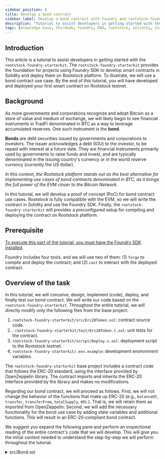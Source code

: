 ```yaml
---
sidebar_position: 8
title: Develop a bond contract
sidebar_label: Develop a bond contract with Foundry and rootstock-foundry-starterkit
description: "Tutorial to assist developers in getting started with the rootstock-foundry-starterkit."
tags: [knowledge-base, thirdweb, foundry, DAO, rootstock, solidity, starterkit, bonds]
---
```


## Introduction

This article is a tutorial to assist developers in getting started with the `rootstock-foundry-starterkit`. The `rootstock-foundry-starterkit` provides the foundation for projects using Foundry SDK to develop smart contracts in Solidity and deploy them on Rootstock platform. To illustrate, we will use a bond contract use case. By the end of this tutorial, you will have developed and deployed your first smart contract on Rootstock testnet.

## Background

As more governments and corporations recognize and adopt Bitcoin as a store of value and medium of exchange, we will likely begin to see financial instruments in TradFi denominated in BTC as a way to leverage accumulated reserves. One such instrument is the **bond**.

**Bonds** are debt securities issued by governments and corporations to investors. The issuer acknowledges a debt (IOU) to the investor, to be repaid with interest at a future date. They are financial instruments primarily used by governments to raise funds and invest, and are typically denominated in the issuing country's currency or in the world reserve currency (currently the US dollar).

_In this context, the Rootstock platform stands out as the best alternative for implementing use cases of bond contracts denominated in BTC, as it brings the full power of the EVM closer to the Bitcoin Network._

In this tutorial, we will develop a proof of concept (PoC) for bond contract use cases. Rootstock is fully compatible with the EVM, so we will write the contract in Solidity and use the Foundry SDK. Finally, the `rootstock-foundry-starterkit` will provides a preconfigured setup for compiling and deploying the contract on Rootstock platform.

## Prerequisite

[To execute this part of the tutorial, you must have the Foundry SDK installed](https://github.com/foundry-rs/foundry).

Foundry includes four tools, and we will use two of them: (1) `forge` to compile and deploy the contract; and (2) `cast` to interact with the deployed contract.

## Overview of the task

In this tutorial, we will conceive, design, implement (code), deploy, and finally test our bond contract. We will write our code based on the `rootstock-foundry-starterkit`. Throughout the entire tutorial, we will directly modify only the following files from the base project:

1. `rootstock-foundry-starterkit/src/Erc20Token.sol`: contract source code.
2. . `rootstock-foundry-starterkit/test/Erc20Token.t.sol`: unit tests for the contract.
3. `rootstock-foundry-starterkit/script/Deploy.s.sol`: deployment script to the Rootstock testnet.
4. `rootstock-foundry-starterkit/.env.example`: development environment variables.

The `rootstock-foundry-starterkit` base project includes a contract code that follows the ERC-20 standard, using the interface provided by OpenZeppelin library. The contract imports and inherits the ERC-20 interface provided by the library and makes no modifications.

Regarding our bond contract, we will proceed as follows. First, we will not change the behavior of the functions that make up ERC-20 (e.g., `balanceOf`, `transfer`, `transferFrom`, `totalSupply`, etc.). That is, we will retain them as imported from OpenZeppelin. Second, we will add the necessary functionality for the bond use case by adding state variables and additional functions. This will result in an ERC-20-compliant bond contract.

We suggest you expand the following pane and perform an inspectional reading of the entire contract's code that we will develop. This will give you the initial context needed to understand the step-by-step we will perform throughout the tutorial:

<details>
  <summary>src/Bond.sol</summary>
  <div class="wrap-code">
```sol showLineNumbers
// SPDX-License-Identifier: MIT
pragma solidity ^0.8.13;

import "@openzeppelin/contracts/token/ERC20/ERC20.sol";

contract Bond is ERC20 {

  // Bond terms
  address public immutable issuer;

  uint256 public immutable faceValue;
  uint256 public immutable couponRate;
  uint256 public immutable couponFrequency;
  uint256 public immutable minBuyAmount;
  uint256 public immutable issuanceCap;

  uint256 public immutable subscriptionStart;
  uint256 public immutable subscriptionPeriod;
  uint256 public immutable subscriptionClose;
  uint256 public immutable tenor;
  uint256 public immutable maturityDate;

  struct BondTerms {
    address issuer;
    uint256 faceValue;
    uint256 couponRate;
    uint256 couponFrequency;
    uint256 minBuyAmount;
    uint256 issuanceCap;
    uint256 subscriptionStart;
    uint256 subscriptionPeriod;
    uint256 subscriptionClose;
    uint256 tenor;
    uint256 maturityDate;
  }

  constructor(uint256 _faceValue,
              uint256 _couponRate,
              uint256 _couponFrequency,
              uint256 _minBuyAmount,
              uint256 _issuanceCap,
              uint256 _subscriptionPeriod,
              uint256 _tenor
  ) ERC20("Government Bond", "BOND") {

    issuer = msg.sender;

    faceValue =          _faceValue;
    couponRate =         _couponRate;
    couponFrequency =    _couponFrequency;
    minBuyAmount =       _minBuyAmount;
    issuanceCap =        _issuanceCap;
    subscriptionPeriod = _subscriptionPeriod;
    tenor =              _tenor;

    subscriptionStart = block.timestamp;
    subscriptionClose = subscriptionStart + _subscriptionPeriod * 1 days;
    maturityDate = subscriptionStart + _tenor * 365 days;
  }

  // Used by investors to buy token
  // Investors must send X RBTC to buy tokens
  // Tokens are issued (minted) on demand
  function buyBond() external payable {
    // Does X RBTC meet the minimum buy amount?
    require(msg.value >= minBuyAmount, "below minimum");

    // Is the buy window open?
    require(block.timestamp <= subscriptionClose, "subscription closed");

    // How many tokens does the sent amount buy?
    uint256 amountBonds = (msg.value * 10**decimals()) / faceValue;
    require(amountBonds > 0, "amount zero");

    // Are we still within the token issuance limit?
    require(totalSupply() + amountBonds <= issuanceCap, "cap exceeded");

    // Mint tokens and send directly to investor's address
    _mint(msg.sender, amountBonds);
  }

  // Used only by the issuer to withdraw RBTC
  function withdrawProceeds() external {
    // Checks if it is the issuer
    require(msg.sender == issuer, "not issuer");

    // Checks if there are funds available to withdraw
    uint256 amount = address(this).balance;
    require(amount > 0, "no RBTC to withdraw");

    // Checks if the recipient (issuer) accepts withdrawal
    (bool sent, ) = issuer.call{value: amount}("");
    require(sent, "withdraw failed");
  }

  // Used by issuer (government) to deposit RBTC in future to repay investors
  function fundRedemption() external payable { }

  // Used by investors in the future to receive their capital gains in RBTC
  function redeemBond() external {
    // Are the bonds already eligible for redemption?
    // This statement was commented for testing purposes only:
    // require(block.timestamp >= maturityDate, "not matured");

    // How many bonds does the caller have to redeem?
    uint256 amountBonds = balanceOf(msg.sender);
    require(amountBonds > 0, "no bonds");

    // Calculate the principal to be returned to the investor
    uint256 principalWei = (amountBonds * faceValue) / 10**decimals();
    uint256 interestWei = ((principalWei * ((100 + couponRate) ** (couponFrequency * tenor))) / (100 ** (couponFrequency * tenor))) - principalWei;

    // This provides the resulted capital gains:
    // This statement was commented for testing purposes only:
    // uint256 redemptionAmount = principalWei + interestWei;

    // This statement was added for testing purposes only
    // It shall be commented out/replaced by the above one:
    uint256 redemptionAmount = principalWei;

    // Check if the contract has funds to honor the issuer's debt
    require(address(this).balance >= redemptionAmount, "insufficient RBTC");

    // Burn the tokens corresponding to the redeemed bonds
    _burn(msg.sender, amountBonds);

    // Send the principal to the investor
    (bool sent, ) = msg.sender.call{value: redemptionAmount}("");
    require(sent, "RBTC transfer failed");
  }

  // Used to read the bond terms
  function getBondTerms() external view returns (BondTerms memory) {
    return BondTerms({
      issuer:             issuer,
      faceValue:          faceValue,
      couponRate:         couponRate,
      couponFrequency:    couponFrequency,
      minBuyAmount:       minBuyAmount,
      issuanceCap:        issuanceCap,
      subscriptionStart:  subscriptionStart,
      subscriptionPeriod: subscriptionPeriod,
      subscriptionClose:  subscriptionClose,
      tenor:              tenor,
      maturityDate:       maturityDate
    });
  }
}
```
  </div>
</details>

## Sequence of steps

We will represent the process of developing our contract through a hands-on walkthrough divided into this sequence of steps:

1. Set up the development environment.
2. Write the contract body.
3. Model the use case.
4. Write the bond terms.
5. Write the constructor.
6. Write the `buyBond` function.
7. Write the `withdrawProceeds` function.
8. Write the `fundRedemption` function.
9. Write the `redeemBond` function.
10. Write the `getBondTerms` function.
11. Review the contract code.
12. Deploy the contract.
13. Test the contract.

## Task execution

Now, it's time to get your hands dirty. In this section, we will describe the steps in detail.

### Step 1: Set up the development environment

1. Open a terminal.
2. Change the working directory to where you want to develop the project.
3. Download `rootstock-foundry-starterkit`:

```bash
git clone https://github.com/rsksmart/rootstock-foundry-starterkit.git
```

4. Change the working directory to the root of the project:

```bash
cd rootstock-foundry-starterkit
```

5. Use `forge` to install all project dependencies:

<div class="wrap-code">
```bash
forge install openzeppelin-contracts-05=OpenZeppelin/openzeppelin-contracts@v2.5.0 openzeppelin-contracts-06=OpenZeppelin/openzeppelin-contracts@v3.4.0 openzeppelin-contracts-08=OpenZeppelin/openzeppelin-contracts@v4.8.3 --no-commit
```
</div>

6. Open the project with the code editor of your choice.

### Step 2: write the contract body

In the project directory tree, you will see the four files we will be modifying:
- `src/Erc20Token.sol`
- `test/Erc20Token.t.sol`
- `script/Deploy.s.sol`
- `.env.example`

Navigate to `src/Erc20Token.sol`. You will see that it imports the ERC-20 interface from the OpenZeppelin library, declares an ERC-20 contract, and defines in the constructor the minting of an initial token supply.
1. First, rename the file `src/Erc20Token.sol` to `src/Bond.sol`.
2. Then, let's adapt the contract body to our use case:

```sol title="src/Bond.sol"
// SPDX-License-Identifier: MIT
pragma solidity ^0.8.13;

import "@openzeppelin/contracts/token/ERC20/ERC20.sol";

contract Bond is ERC20 {
  constructor() ERC20("Government Bond", "BOND") {
    // TO DO
  }
}
```

We removed the minting of the initial supply from the constructor because we have not yet defined how much and when new tokens should be minted.

### Step 3: model the use case

To model our use case, we will take as a reference U.S. government treasury bonds sold in retail in fixed-price batches on the TreasuryDirect platform. The **issuer** (the government) decides to issue a new batch of bonds to raise funds and invest. This issuance is done in a lot. _It is this specific bond lot that our contract will model. Each bond will correspond to a unit of a fungible ERC-20 token._

Each bond will have a **face value** of X RBTC. That is, to acquire them in the primary market (i.e., directly from the issuer at the time of the initial offering), a fixed price of X RBTC per token unit must be paid.

The lot will have an **issuance cap** of X bonds, meaning the maximum number of bonds that can be issued. This will be the contract's maximum token supply. Investors will be required to make a **minimum purchase** of X bonds in the primary market.

Each bond’s return is defined by its **coupon**. The **coupon rate** is the interest rate, and the **coupon frequency** refers to how often it is applied. A common example is a 6.5% interest rate applied twice a year. Lastly, the **tenor** is the period the investor must wait to receive returns. A common example is a 10-year tenor. That is, the invested capital will yield according to the coupon rate and frequency using compound interest over 10 years. Upon completion of this period, the bond reaches **maturity** and can be redeemed — meaning the investor returns the bond and receives the invested capital plus accrued compound interest.

A bond lot is typically offered during a timeframe called the **subscription period**. A common example is a 3-day period. For instance, the government may announce the issuance of a lot of X bonds, each with a face value of X RBTC, a coupon rate of X%, a coupon frequency of X times per year, and a tenor of X years. The subscription period would begin on date X and end on date X. If all bonds are sold, the government will have successfully raised X RBTC.

Our contract must implement both the **primary bond market** — the issuance and sale of bonds by the government to investors — and the **secondary market** — the trading of bonds among investors. The standard ERC-20 functions implemented by OpenZeppelin already satisfy the behavior expected for the secondary market. _Therefore, we will not modify any behavior inherited from the OpenZeppelin interface._

_For the primary market, we will need to implement the following functionalities, which are not part of the ERC-20 standard:_
- Sale of bonds in RBTC.
- Withdrawal by the government of the RBTC raised from bond sales.
- Government funding for the future repayment of debt in RBTC.
- Redemption of bonds for RBTC.

_To that end, we will write the following new functions in our contract:_
- `buyBond()`: investors will use this function to buy bonds (i.e., tokens), by paying in RBTC, the native token on Rootstock.
- `withdrawProceeds()`: the issuer (government) will use this function to withdraw all RBTC raised from bond sales.
- `fundRedemption()`: the issuer will use this function to deposit RBTC that will later be used to repay investors.
- `redeemBond()`: investors will use this function in the future to return their tokens and receive their RBTC returns (initial investment plus compound interest).

### Step 4: write the bond terms

**Bond terms** are the conditions defined in the bond contract — that is, the set of parameters that define the bond as a financial instrument. The bond terms in our contract will be:

- **Issuer**: the account that deployed the contract on the Rootstock platform.
- **Face value**: the value of each token (bond) in RBTC, which is also the cost to purchase it directly from the issuer.
- **Coupon rate**: the interest rate applied to the invested capital.
- **Coupon frequency**: how many times per year the interest is applied.
- **Minimum buy amount**: the minimum token purchase amount in RBTC.
- **Issuance cap**: the maximum number of tokens that can be issued.
- **Subscription start**: the start date of the token offering.
- **Subscription period**: the number of days during which the issuance and sale of tokens will take place.
- **Subscription close**: the end date of the token offering.

Let's declare state variables in our contract to represent these bond terms:

```sol title="src/Bond.sol"
// SPDX-License-Identifier: MIT
pragma solidity ^0.8.13;

import "@openzeppelin/contracts/token/ERC20/ERC20.sol";

contract Bond is ERC20 {

  // Bond terms
  address public immutable issuer;
  uint256 public immutable faceValue;
  uint256 public immutable couponRate;
  uint256 public immutable couponFrequency;
  uint256 public immutable minBuyAmount;
  uint256 public immutable issuanceCap;
  uint256 public immutable subscriptionStart;
  uint256 public immutable subscriptionPeriod;
  uint256 public immutable subscriptionClose;
  uint256 public immutable tenor;
  uint256 public immutable maturityDate;

  constructor() ERC20("Government Bond", "BOND") {
    // TO DO
  }
}
```

Note that all state variables are marked as `immutable`, since the bond terms should not change once they are set.

### Step 5: write the constructor

The issuer is the **account** that deploys the contract. Therefore, they must define the bond terms at the time of deployment on Rootstock. These values must be passed as arguments in the transaction that deploys the contract. Let's write a constructor that initializes the state variables and sets the bond terms:

```sol title="src/Bond.sol"
// SPDX-License-Identifier: MIT
pragma solidity ^0.8.13;

import "@openzeppelin/contracts/token/ERC20/ERC20.sol";

contract Bond is ERC20 {

  ...

  constructor(uint256 _faceValue,
              uint256 _couponRate,
              uint256 _couponFrequency,
              uint256 _minBuyAmount,
              uint256 _issuanceCap,
              uint256 _subscriptionPeriod,
              uint256 _tenor
  ) ERC20("Government Bond", "BOND") {

    issuer = msg.sender;

    faceValue =          _faceValue;
    couponRate =         _couponRate;
    couponFrequency =    _couponFrequency;
    minBuyAmount =       _minBuyAmount;
    issuanceCap =        _issuanceCap;
    subscriptionPeriod = _subscriptionPeriod;
    tenor =              _tenor;

    subscriptionStart = block.timestamp;
    subscriptionClose = subscriptionStart + _subscriptionPeriod * 1 days;
    maturityDate = subscriptionStart + _tenor * 365 days;
  }
}
```

Note that the constructor receives only what is strictly necessary. Besides that, (1) `issuer` is set as the address that deployed the contract. (2) `subscriptionStart` is set to the timestamp at the moment of deployment. (3) Regarding dates, the issuer provides only `_tenor` and `_subscriptionPeriod` as parameters. All other dates are calculated based on these values and `subscriptionStart`. Finally, all dates are integers that represent Unix epoch standard timestamps.

### Step 6: write the `buyBond` function

Let's write the business logic for the `buyBond` function:

```sol title="src/Bond.sol"
// SPDX-License-Identifier: MIT
pragma solidity ^0.8.13;

import "@openzeppelin/contracts/token/ERC20/ERC20.sol";

contract Bond is ERC20 {

  ...

  // Used by investors to buy token
  // Investors must send X RBTC to buy tokens
  // Tokens are issued (minted) on demand
  function buyBond() external payable {
    // Does X RBTC meet the minimum buy amount?
    require(msg.value >= minBuyAmount, "below minimum");

    // Is the buy window open?
    require(block.timestamp <= subscriptionClose, "subscription closed");

    // How many tokens does the sent amount buy?
    uint256 amountBonds = (msg.value * 10**decimals()) / faceValue;
    require(amountBonds > 0, "amount zero");

    // Are we still within the token issuance limit?
    require(totalSupply() + amountBonds <= issuanceCap, "cap exceeded");

    // Mint tokens and send directly to investor's address
    _mint(msg.sender, amountBonds);
  }
}
```

Note that no tokens are issued during the contract’s initialization. Instead, token issuance occurs on demand, each time an investor buys tokens using the `buyBond` function. _As a result, the issuer never holds tokens in their own balance at any point during the contract’s lifecycle._ Finally, note that the function does not return change. The amount X RBTC sent is the exact amount used to buy tokens, and it can be any fractional value above the minimum.

### Step 7: write the `withdrawProceeds` function

Let's write the business logic for the `withdrawProceeds` function:

```sol title="src/Bond.sol"
// SPDX-License-Identifier: MIT
pragma solidity ^0.8.13;

import "@openzeppelin/contracts/token/ERC20/ERC20.sol";

contract Bond is ERC20 {

  ...

  // Used only by the issuer to withdraw RBTC
  function withdrawProceeds() external {
    // Checks if it is the issuer
    require(msg.sender == issuer, "not issuer");

    // Checks if there are funds available to withdraw
    uint256 amount = address(this).balance;
    require(amount > 0, "no RBTC to withdraw");

    // Checks if the recipient (issuer) accepts withdrawal
    (bool sent, ) = issuer.call{value: amount}("");
    require(sent, "withdraw failed");
  }
}
```

Note that if the issuer is an EOA, it will always accept receiving funds. However, the issuer may also be another contract.

### Step 8: write the `fundRedemption` function

The business logic of `fundRedemption` should be kept as simple as possible. It allows the issuer to deposit RBTC at any time for future repayments to investors. The function only needs to accept deposits and perform no other actions:

```sol title="src/Bond.sol"
// SPDX-License-Identifier: MIT
pragma solidity ^0.8.13;

import "@openzeppelin/contracts/token/ERC20/ERC20.sol";

contract Bond is ERC20 {

  ...

  // Used by issuer (government) to deposit RBTC in future to repay investors
  function fundRedemption() external payable { }
}
```

Note that anyone can call the function and deposit RBTC into the contract. Undoubtedly, the issuer wouldn't mind if other actors helped repay their debt. Moreover, this could be part of a broader scheme involving other contracts, such as in public debt refinancing scenarios, similar to how governments interact with the IMF.

### Step 9: write the `redeemBond` function

`redeemBond` implements the **compound interest formula** (also known as the future value formula) to calculate the amount the investor is entitled to redeem:

```sol title="src/Bond.sol"
// SPDX-License-Identifier: MIT
pragma solidity ^0.8.13;

import "@openzeppelin/contracts/token/ERC20/ERC20.sol";

contract Bond is ERC20 {

  ...

  // Used by investors in the future to receive their capital gains in RBTC
  function redeemBond() external {
    // Are the bonds already eligible for redemption?
    // This statement was commented for testing purposes only:
    // require(block.timestamp >= maturityDate, "not matured");

    // How many bonds does the caller have to redeem?
    uint256 amountBonds = balanceOf(msg.sender);
    require(amountBonds > 0, "no bonds");

    // Calculate the principal to be returned to the investor
    uint256 principalWei = (amountBonds * faceValue) / 10**decimals();
    uint256 interestWei = ((principalWei * ((100 + couponRate) ** (couponFrequency * tenor))) / (100 ** (couponFrequency * tenor))) - principalWei;

    // This provides the resulted capital gains:
    // This statement was commented for testing purposes only:
    // uint256 redemptionAmount = principalWei + interestWei;

    // This statement was added for testing purposes only
    // It shall be commented out/replaced by the above one:
    uint256 redemptionAmount = principalWei;

    // Check if the contract has funds to honor the issuer's debt
    require(address(this).balance >= redemptionAmount, "insufficient RBTC");

    // Burn the tokens corresponding to the redeemed bonds
    _burn(msg.sender, amountBonds);

    // Send the principal to the investor
    (bool sent, ) = msg.sender.call{value: redemptionAmount}("");
    require(sent, "RBTC transfer failed");
  }
}
```

Note that we commented out two key statements in the business logic of the function and added a new one. We did this to enable the full testing flow of the contract's lifecycle on the testnet.

### Step 10: write the `getBondTerms` function

The four functions we implemented in the previous sections cover all the core functionalities of our contract. To conclude, let's write an additional read-only function to make it easier to query the bond terms of the contract:

```sol title="src/Bond.sol"
// SPDX-License-Identifier: MIT
pragma solidity ^0.8.13;

import "@openzeppelin/contracts/token/ERC20/ERC20.sol";

contract Bond is ERC20 {

  ...

  struct BondTerms {
    address issuer;
    uint256 faceValue;
    uint256 couponRate;
    uint256 couponFrequency;
    uint256 minBuyAmount;
    uint256 issuanceCap;
    uint256 subscriptionStart;
    uint256 subscriptionPeriod;
    uint256 subscriptionClose;
    uint256 tenor;
    uint256 maturityDate;
  }

  ...

  // Used to read the bond terms
  function getBondTerms() external view returns (BondTerms memory) {
    return BondTerms({
      issuer:             issuer,
      faceValue:          faceValue,
      couponRate:         couponRate,
      couponFrequency:    couponFrequency,
      minBuyAmount:       minBuyAmount,
      issuanceCap:        issuanceCap,
      subscriptionStart:  subscriptionStart,
      subscriptionPeriod: subscriptionPeriod,
      subscriptionClose:  subscriptionClose,
      tenor:              tenor,
      maturityDate:       maturityDate
    });
  }
}
```

Note that we created a struct to simplify reading the bond terms of the contract. This allows the query to be performed even without knowing the contract’s ABI.

### Step 11: review the contract code

With this, we have completed the code for our contract. Let's review the complete code of the contract we just wrote before moving on to the deployment phase:

<details>
  <summary>src/Bond.sol</summary>
  <div class="wrap-code">
```sol showLineNumbers
// SPDX-License-Identifier: MIT
pragma solidity ^0.8.13;

import "@openzeppelin/contracts/token/ERC20/ERC20.sol";

contract Bond is ERC20 {

  // Bond terms
  address public immutable issuer;

  uint256 public immutable faceValue;
  uint256 public immutable couponRate;
  uint256 public immutable couponFrequency;
  uint256 public immutable minBuyAmount;
  uint256 public immutable issuanceCap;

  uint256 public immutable subscriptionStart;
  uint256 public immutable subscriptionPeriod;
  uint256 public immutable subscriptionClose;
  uint256 public immutable tenor;
  uint256 public immutable maturityDate;

  struct BondTerms {
    address issuer;
    uint256 faceValue;
    uint256 couponRate;
    uint256 couponFrequency;
    uint256 minBuyAmount;
    uint256 issuanceCap;
    uint256 subscriptionStart;
    uint256 subscriptionPeriod;
    uint256 subscriptionClose;
    uint256 tenor;
    uint256 maturityDate;
  }

  constructor(uint256 _faceValue,
              uint256 _couponRate,
              uint256 _couponFrequency,
              uint256 _minBuyAmount,
              uint256 _issuanceCap,
              uint256 _subscriptionPeriod,
              uint256 _tenor
  ) ERC20("Government Bond", "BOND") {

    issuer = msg.sender;

    faceValue =          _faceValue;
    couponRate =         _couponRate;
    couponFrequency =    _couponFrequency;
    minBuyAmount =       _minBuyAmount;
    issuanceCap =        _issuanceCap;
    subscriptionPeriod = _subscriptionPeriod;
    tenor =              _tenor;

    subscriptionStart = block.timestamp;
    subscriptionClose = subscriptionStart + _subscriptionPeriod * 1 days;
    maturityDate = subscriptionStart + _tenor * 365 days;
  }

  // Used by investors to buy token
  // Investors must send X RBTC to buy tokens
  // Tokens are issued (minted) on demand
  function buyBond() external payable {
    // Does X RBTC meet the minimum buy amount?
    require(msg.value >= minBuyAmount, "below minimum");

    // Is the buy window open?
    require(block.timestamp <= subscriptionClose, "subscription closed");

    // How many tokens does the sent amount buy?
    uint256 amountBonds = (msg.value * 10**decimals()) / faceValue;
    require(amountBonds > 0, "amount zero");

    // Are we still within the token issuance limit?
    require(totalSupply() + amountBonds <= issuanceCap, "cap exceeded");

    // Mint tokens and send directly to investor's address
    _mint(msg.sender, amountBonds);
  }

  // Used only by the issuer to withdraw RBTC
  function withdrawProceeds() external {
    // Checks if it is the issuer
    require(msg.sender == issuer, "not issuer");

    // Checks if there are funds available to withdraw
    uint256 amount = address(this).balance;
    require(amount > 0, "no RBTC to withdraw");

    // Checks if the recipient (issuer) accepts withdrawal
    (bool sent, ) = issuer.call{value: amount}("");
    require(sent, "withdraw failed");
  }

  // Used by issuer (government) to deposit RBTC in future to repay investors
  function fundRedemption() external payable { }

  // Used by investors in the future to receive their capital gains in RBTC
  function redeemBond() external {
    // Are the bonds already eligible for redemption?
    // This statement was commented for testing purposes only:
    // require(block.timestamp >= maturityDate, "not matured");

    // How many bonds does the caller have to redeem?
    uint256 amountBonds = balanceOf(msg.sender);
    require(amountBonds > 0, "no bonds");

    // Calculate the principal to be returned to the investor
    uint256 principalWei = (amountBonds * faceValue) / 10**decimals();
    uint256 interestWei = ((principalWei * ((100 + couponRate) ** (couponFrequency * tenor))) / (100 ** (couponFrequency * tenor))) - principalWei;

    // This provides the resulted capital gains:
    // This statement was commented for testing purposes only:
    // uint256 redemptionAmount = principalWei + interestWei;

    // This statement was added for testing purposes only
    // It shall be commented out/replaced by the above one:
    uint256 redemptionAmount = principalWei;

    // Check if the contract has funds to honor the issuer's debt
    require(address(this).balance >= redemptionAmount, "insufficient RBTC");

    // Burn the tokens corresponding to the redeemed bonds
    _burn(msg.sender, amountBonds);

    // Send the principal to the investor
    (bool sent, ) = msg.sender.call{value: redemptionAmount}("");
    require(sent, "RBTC transfer failed");
  }

  // Used to read the bond terms
  function getBondTerms() external view returns (BondTerms memory) {
    return BondTerms({
      issuer:             issuer,
      faceValue:          faceValue,
      couponRate:         couponRate,
      couponFrequency:    couponFrequency,
      minBuyAmount:       minBuyAmount,
      issuanceCap:        issuanceCap,
      subscriptionStart:  subscriptionStart,
      subscriptionPeriod: subscriptionPeriod,
      subscriptionClose:  subscriptionClose,
      tenor:              tenor,
      maturityDate:       maturityDate
    });
  }
}
```
  </div>
</details>

### Step 12: deploy the contract

Before deploying, unit tests for the contract should be run. The `rootstock-foundry-starterkit` provides the means for this. **However**, unit tests are outside the scope of this tutorial. For didactic purposes, we will perform a flow test of the contract lifecycle deployed on Rootstock testnet.

1. The `rootstock-foundry-starterkit` is configured to run unit tests before deployment. Therefore, rename the `test` subdirectory to `draft`.

To deploy and later test our contract on testnet, we need 4 accounts with some amount of tRBTC on Rootstock testnet.

2. Open a terminal.
3. Use `cast` to generate 4 wallets:

```bash
cast wallet new -n 4
```

4. Transcribe the generated private keys (`SK` as secret key) and addresses to the `.env.example` file. For example:

```bash title=".env.example"
# Users:
ADDRESS_ISSUER=0x1C37D7E24C0aC2CB3635fC2531F18EdE1aA36CB0
SK_ISSUER=0xccd3d582c87b177c8f22780e81aa135cc11405f2d9b5c4730db5cabbec308030

ADDRESS_ALICE=0xE0390cDfC26E01B760F0D64Cc744B455decA9436
SK_ALICE=0x63d89bd6e244df0245e9004696d20b44519135d93c817b3b343c68ed4d53c38e

ADDRESS_BOB=0xc20a559b32EFFf133dbC40dB17AeE6E2BC06aAb4
SK_BOB=0x8bb5d47257c99d64a5d22b6615ca248fd5047959e365d70e65ba0b6872e12ece

ADDRESS_CHARLIE=0xF0072646C3273f07A2572343643BfE47A30E55f0
SK_CHARLIE=0x83af18be3652735de4fc2f9ca8560ad1f650936479636ad693b1f8f03e2e3d54
```

We will use 4 accounts in our tests. One will be for the issuer of the bonds, that is, the account that will deploy the contract. The other three will act as investors: Alice, Bob, and Charlie. We still need to fund each of the 4 accounts. For that, we’ll use the Rootstock testnet faucet.

5. Use your web browser to access the Rootstock testnet faucet at [https://faucet.rootstock.io](https://faucet.rootstock.io) and fund each of the 4 accounts.

6. Rename the `.env.example` file to `.env`.
7. Use the following command to load all variables from `.env` into your shell:
```
set -a && source .env
```

Whenever you change the contents of `.env`, remember to run `source .env` again.

8. Return to the terminal and use `cast` to confirm that all accounts have received 0.0005 tRBTC from the faucet. For example:
```bash
cast balance $ADDRESS_ISSUER --rpc-url https://public-node.testnet.rsk.co --ether
```

9. Repeat the balance check for the other 3 addresses.

Now, we need to define the bond parameters required to initialize the contract on chain. We will use the following values, which are quite common for government bonds:

- Face value: 0.01 RBTC; in other words, 1 bond costs 0.01 BTC.
- Coupon rate: 6.5%
- Coupon frequency: once a year
- Minimum buy amount: 0.0001 RBTC
- Issuance cap: 10K bonds
- Subscription period: 3 days; the token issuance offer will last 3 days.
- Tenor: 10 years; bonds will be redeemed 10 years later.

_Note that with these values, if the issuer manages to sell all 10K bonds, they will raise 100 BTC in capital, which is quite realistic for a batch of government bonds._

10. Transcribe these values to the `.env.example` file as well. For example:

```bash title=".env"
# Users:
ADDRESS_ISSUER=0x1C37D7E24C0aC2CB3635fC2531F18EdE1aA36CB0
SK_ISSUER=0xccd3d582c87b177c8f22780e81aa135cc11405f2d9b5c4730db5cabbec308030

ADDRESS_ALICE=0xE0390cDfC26E01B760F0D64Cc744B455decA9436
SK_ALICE=0x63d89bd6e244df0245e9004696d20b44519135d93c817b3b343c68ed4d53c38e

ADDRESS_BOB=0xc20a559b32EFFf133dbC40dB17AeE6E2BC06aAb4
SK_BOB=0x8bb5d47257c99d64a5d22b6615ca248fd5047959e365d70e65ba0b6872e12ece

ADDRESS_CHARLIE=0xF0072646C3273f07A2572343643BfE47A30E55f0
SK_CHARLIE=0x83af18be3652735de4fc2f9ca8560ad1f650936479636ad693b1f8f03e2e3d54

# Bond parameters:
FACE_VALUE=10000000000000000       # 0.01 RBTC in wei
COUPON_RATE=65                     # 6.5 %
COUPON_FREQUENCY=1                 # annual
MIN_BUY_AMOUNT=100000000000000     # 0.0001 RBTC in wei
ISSUANCE_CAP=10000e18              # 10000 bonds ~ 100 BTC
SUBSCRIPTION_PERIOD=3              # 3 days
TENOR=10                           # 10 years
```

Note that it was necessary to convert all RBTC values to wei. Our contract performs all calculations in wei, following EVM programming best practices.

11. Update the `.env` variables in the shell:

```bash
source .env
```

12. Write the deploy script using the `.env` variables:
```sol title="script/Deploy.s.sol"
// SPDX-License-Identifier: MIT
pragma solidity ^0.8.13;

import "forge-std/Script.sol";
import "../src/Bond.sol";

contract DeployBond is Script {
  function setUp() public {}

  function run() public {
    uint256 deployerSk = vm.envUint("SK_ISSUER");
    vm.startBroadcast(deployerSk);

    uint256 faceValue         = vm.envUint("FACE_VALUE");
    uint256 couponRate        = vm.envUint("COUPON_RATE");
    uint256 couponFrequency   = vm.envUint("COUPON_FREQUENCY");
    uint256 minBuyAmount      = vm.envUint("MIN_BUY_AMOUNT");
    uint256 issuanceCap       = vm.envUint("ISSUANCE_CAP");
    uint256 subscriptionDays  = vm.envUint("SUBSCRIPTION_PERIOD");
    uint256 tenorYears        = vm.envUint("TENOR");

    Bond bond = new Bond(
      faceValue,
      couponRate,
      couponFrequency,
      minBuyAmount,
      issuanceCap,
      subscriptionDays,
      tenorYears
    );

    console2.log("Bond deployed at:", address(bond));
    vm.stopBroadcast();
  }
}
```

13. Use `forge` to compile the contract:
```bash
forge build
```

14. Deploy the contract on Rootstock testnet:

<div class="wrap-code">
```bash
forge script script/Deploy.s.sol --rpc-url https://public-node.testnet.rsk.co --broadcast --legacy --evm-version london
```
</div>

15. Write down the address of your deployed contract in `.env`:

```bash title=".env"
# Users:
ADDRESS_ISSUER=0x1C37D7E24C0aC2CB3635fC2531F18EdE1aA36CB0
SK_ISSUER=0xccd3d582c87b177c8f22780e81aa135cc11405f2d9b5c4730db5cabbec308030

ADDRESS_ALICE=0xE0390cDfC26E01B760F0D64Cc744B455decA9436
SK_ALICE=0x63d89bd6e244df0245e9004696d20b44519135d93c817b3b343c68ed4d53c38e

ADDRESS_BOB=0xc20a559b32EFFf133dbC40dB17AeE6E2BC06aAb4
SK_BOB=0x8bb5d47257c99d64a5d22b6615ca248fd5047959e365d70e65ba0b6872e12ece

ADDRESS_CHARLIE=0xF0072646C3273f07A2572343643BfE47A30E55f0
SK_CHARLIE=0x83af18be3652735de4fc2f9ca8560ad1f650936479636ad693b1f8f03e2e3d54

# Bond parameters:
FACE_VALUE=10000000000000000       # 0.01 RBTC in wei
COUPON_RATE=65                     # 6.5 %
COUPON_FREQUENCY=1                 # annual
MIN_BUY_AMOUNT=100000000000000     # 0.0001 RBTC in wei
ISSUANCE_CAP=10000e18              # 10000 bonds ~ 100 BTC
SUBSCRIPTION_PERIOD=3              # 3 days
TENOR=10                           # 10 years

CONTRACT=0x22d8f4Ced720447ADCf74A4684eB285084948c0E
```

16. Update the `.env` variables in the shell:

```bash
source .env
```

### Step 13: test the contract

Let's start testing the contract logic flow. We'll use `cast` to perform reads and writes on the contract and track balance changes for the 4 accounts.

1. First, we'll use the `getBondTerms()` function to query the contract's bond terms:

<div class="wrap-code">
```bash
cast call $CONTRACT \
  "getBondTerms()((address,uint256,uint256,uint256,uint256,uint256,uint256,uint256,uint256,uint256,uint256))" \
  --rpc-url https://public-node.testnet.rsk.co --json
```
</div>

2. We can concatenate some bash commands to make the output human-readable:
<div class="wrap-code">
```bash
cast call $CONTRACT \
  "getBondTerms()((address,uint256,uint256,uint256,uint256,uint256,uint256,uint256,uint256,uint256,uint256))" \
  --rpc-url https://public-node.testnet.rsk.co \
  --json \
| jq -r '.[0]' \
| sed 's/[() ]//g' \
| gawk -F, '
  function weiToEth(w) { return w / 1e18 }                  # wei → ETH
  function epochToStr(t){ return strftime("%Y-%m-%d %H:%M:%S", t) }

  BEGIN { print "{" }
  {
    printf "  \"Issuer\": \"%s\",\n",            $1
    printf "  \"Face value\": \"%.6f RBTC\",\n",  weiToEth($2)
    printf "  \"Coupon rate\": \"%.1f%%\",\n",   $3/10        # 65 → 6.5 %
    printf "  \"Coupon frequency\": \"%s\",\n",  $4
    printf "  \"Minimum buy amount\": \"%.6f RBTC\",\n", weiToEth($5)
    printf "  \"Issuance cap\": \"%.0f bonds\",\n", $6/ 1e18
    printf "  \"Subscription start\": \"%s\",\n", epochToStr($7)
    printf "  \"Subscription period\": \"%s days\",\n", $8
    printf "  \"Subscription close\": \"%s\",\n", epochToStr($9)
    printf "  \"Tenor\": \"%s years\",\n",       $10
    printf "  \"Maturity date\": \"%s\"\n",      epochToStr($11)
  }
  END { print "}" }
'
```
</div>

Then we can read, for example:
```bash
{
  "Issuer": "0x1C37D7E24C0aC2CB3635fC2531F18EdE1aA36CB0",
  "Face value": "0.010000 RBTC",
  "Coupon rate": "6.5%",
  "Coupon frequency": "1",
  "Minimum buy amount": "0.000100 RBTC",
  "Issuance cap": "10000 bonds",
  "Subscription start": "2025-04-21 22:12:22",
  "Subscription period": "3 days",
  "Subscription close": "2025-04-24 22:12:22",
  "Tenor": "10 years",
  "Maturity date": "2035-04-19 22:12:22"
}
```

3. Check Alice's balance:
```bash
cast balance $ADDRESS_ALICE --rpc-url https://public-node.testnet.rsk.co --ether
```

4. Use Alice's wallet to call `buyBond` and purchase bonds:
```bash
cast send $CONTRACT \
  "buyBond()" \
  --private-key $SK_ALICE \
  --rpc-url https://public-node.testnet.rsk.co \
  --value 0.0003ether \
  --legacy
```

5. Check contract's balance after Alice's purchase:
```bash
cast balance $CONTRACT --rpc-url https://public-node.testnet.rsk.co --ether
```

6. Check the contract's total token supply:
```bash
cast call $CONTRACT \
  "totalSupply()(uint256)" \
  --rpc-url https://public-node.testnet.rsk.co | awk '{print $1}' | cast from-wei
```

7. Bob buys bonds:
```bash
cast send $CONTRACT \
  "buyBond()" \
  --private-key $SK_BOB \
  --rpc-url https://public-node.testnet.rsk.co \
  --value 0.0004ether \
  --legacy
```

8. Confirm that Bob received the purchased tokens:
```bash
cast call $CONTRACT \
  "balanceOf(address)(uint256)" $ADDRESS_BOB \
  --rpc-url https://public-node.testnet.rsk.co \
| cut -d ' ' -f 1 \
| cast from-wei
```

9. Charlie buys bonds:
```bash
cast send $CONTRACT \
  "buyBond()" \
  --private-key $SK_CHARLIE \
  --rpc-url https://public-node.testnet.rsk.co \
  --value 0.0001ether \
  --legacy
```

10. Track the increase in total token supply:
```bash
cast call $CONTRACT \
  "totalSupply()(uint256)" \
  --rpc-url https://public-node.testnet.rsk.co | awk '{print $1}' | cast from-wei
```

11. Issuer withdraws the total capital raised in RBTC from the token sale:
```
cast send $CONTRACT \
  "withdrawProceeds()" \
  --private-key $SK_ISSUER \
  --rpc-url https://public-node.testnet.rsk.co \
  --legacy
```

12. Check contract's balance after withdrawal:
```bash
cast balance $CONTRACT --rpc-url https://public-node.testnet.rsk.co --ether
```

13. Check issuer's balance after withdrawal:
```bash
cast balance $ADDRESS_ISSUER --rpc-url https://public-node.testnet.rsk.co --ether
```

14. The government (issuer) now deposits funds to repay bondholders with interest:
```bash
cast send $CONTRACT \
  "fundRedemption()" \
  --value 0.001ether \
  --private-key $SK_ISSUER \
  --rpc-url https://public-node.testnet.rsk.co \
  --legacy
```

15. Check contract's balance after deposit:
```bash
cast balance $CONTRACT --rpc-url https://public-node.testnet.rsk.co --ether
```

16. Assuming the bonds have reached maturity, Alice redeems them:
```bash
cast send $CONTRACT \
  "redeemBond()" \
  --private-key $SK_ALICE \
  --rpc-url https://public-node.testnet.rsk.co \
  --legacy
```

17. Check Alice's RBTC balance after redemption:
```bash
cast balance $ADDRESS_ALICE --rpc-url https://public-node.testnet.rsk.co --ether
```

18. Check Alice's token balance after redemption:
```bash
cast call $CONTRACT \
  "balanceOf(address)(uint256)" $ADDRESS_ALICE \
  --rpc-url https://public-node.testnet.rsk.co \
| cut -d ' ' -f 1 \
| cast from-wei
```

Alice's token balance should be zero because her tokens were burned during redemption. The total token supply should have also decreased.

19. Track the decrease in total token supply:
```bash
cast call $CONTRACT \
  "totalSupply()(uint256)" \
  --rpc-url https://public-node.testnet.rsk.co | awk '{print $1}' | cast from-wei
```

### Task completed

At this point, you have developed and deployed your first smart contract on the Rootstock testnet using the Foundry SDK and the `rootstock-foundry-starterkit`. The only step not covered in this tutorial is unit testing the contract.

## Key takeaways

In this tutorial, we used the ERC-20 standard as the base for our contract, provided as a template in the `rootstock-foundry-starterkit`. However, for the bond use case, there are more suitable contract standards that implement functionalities required for bond issuance by governments and corporations. Furthermore, the choice of bonds was merely illustrative, showcasing the potential of Rootstock in bringing the EVM to the Bitcoin world.

It’s important to note that Rootstock is an EVM-compatible platform. As a result, developing smart contracts for Rootstock is no different than for Ethereum, and you can use any Ethereum-compatible SDKs, such as Ganache, Truffle, and others. Finally, one common point of confusion is the number of decimals. Bitcoin uses 8 decimal places, while Ethereum uses 18. To maintain full EVM compatibility, RBTC also uses 18 decimal places, with its smallest unit being the wei.

